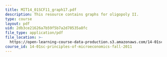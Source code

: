 ```yaml
---
title: MIT14_01SCF11_graph17.pdf
description: This resource contains graphs for oligopoly II.
type: course
layout: pdf
uid: 2db3ce21626a7b59f5b7a2d70535a8fc
file_type: application/pdf
file_location: >-
  https://open-learning-course-data-production.s3.amazonaws.com/14-01sc-principles-of-microeconomics-fall-2011/2db3ce21626a7b59f5b7a2d70535a8fc_MIT14_01SCF11_graph17.pdf
course_id: 14-01sc-principles-of-microeconomics-fall-2011
---
```

